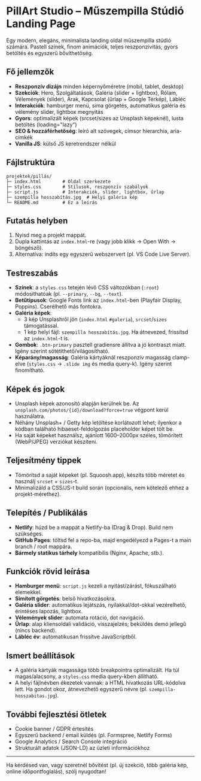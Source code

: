 # PillArt Studio – Műszempilla Stúdió Landing Page

Egy modern, elegáns, minimalista landing oldal műszempilla stúdió számára. Pastell színek, finom animációk, teljes reszponzivitás, gyors betöltés és egyszerű bővíthetőség.

## Fő jellemzők
- **Reszponzív dizájn** minden képernyőméretre (mobil, tablet, desktop)
- **Szekciók**: Hero, Szolgáltatások, Galéria (slider + lightbox), Rólam, Vélemények (slider), Árak, Kapcsolat (űrlap + Google Térkép), Lábléc
- **Interakciók**: hamburger menü, sima görgetés, automatikus galéria és vélemény slider, lightbox megnyitás
- **Gyors**: optimalizált képek (srcset/sizes az Unsplash képeknél), lusta betöltés (loading="lazy")
- **SEO & hozzáférhetőség**: leíró alt szövegek, címsor hierarchia, aria-címkék
- **Vanilla JS**: külső JS keretrendszer nélkül

## Fájlstruktúra
```
projektek/pillás/
├─ index.html        # Oldal szerkezete
├─ styles.css        # Stílusok, reszponzív szabályok
├─ script.js         # Interakciók, slider, lightbox, űrlap
├─ szempilla hosszabítás.jpg  # Helyi galéria kép
└─ README.md         # Ez a leírás
```

## Futatás helyben
1. Nyisd meg a projekt mappát.
2. Dupla kattintás az `index.html`-re (vagy jobb klikk → Open With → böngésző).
3. Alternatíva: indíts egy egyszerű webszervert (pl. VS Code Live Server).

## Testreszabás
- **Színek**: a `styles.css` tetején lévő CSS változókban (`:root`) módosíthatóak (pl. `--primary`, `--bg`, `--text`).
- **Betűtípusok**: Google Fonts link az `index.html`-ben (Playfair Display, Poppins). Cserélhető más fontokra.
- **Galéria képek**: 
  - 3 kép Unsplashről jön (`index.html` `#galeria`), `srcset`/`sizes` támogatással.
  - 1 kép helyi fájl: `szempilla hosszabítás.jpg`. Ha átnevezed, frissítsd az `index.html`-t is.
- **Gombok**: `.btn-primary` pasztell gradiensre állítva a jó kontraszt miatt. Igény szerint sötétíthető/világosítható.
- **Képarány/magasság**: Galéria kártyáknál reszponzív magasság clamp-elve (`styles.css` → `.slide img` és media query-k). Igény szerint finomítható.

## Képek és jogok
- Unsplash képek azonosító alapján kerülnek be. Az `unsplash.com/photos/{id}/download?force=true` végpont kerül használatra.
- Néhány Unsplash+ / Getty kép letöltése korlátozott lehet; ilyenkor a kódban található hibaeset-feldolgozás placeholder képet tölt be.
- Ha saját képeket használsz, ajánlott 1600–2000px széles, tömörített (WebP/JPEG) verziókat készíteni.

## Teljesítmény tippek
- Tömörítsd a saját képeket (pl. Squoosh.app), készíts több méretet és használj `srcset` + `sizes`-t.
- Minimalizáld a CSS/JS-t build során (opcionális, nem kötelező ehhez a projekt‑mérethez).

## Telepítés / Publikálás
- **Netlify**: húzd be a mappát a Netlify-ba (Drag & Drop). Build nem szükséges.
- **GitHub Pages**: töltsd fel a repo-ba, majd engedélyezd a Pages-t a main branch / root mappára.
- **Bármely statikus tárhely** kompatibilis (Nginx, Apache, stb.).

## Funkciók rövid leírása
- **Hamburger menü**: `script.js` kezeli a nyitást/zárást, fókuszálható elemekkel.
- **Simított görgetés**: belső hivatkozásokra.
- **Galéria slider**: automatikus lejátszás, nyilakkal/dot-okkal vezérelhető, érintéses lapozás, lightbox.
- **Vélemények slider**: automata rotáció, dot navigáció.
- **Űrlap**: alap kliensoldali validáció, visszajelzés; beküldés demó jellegű (nincs backend).
- **Lábléc év**: automatikusan frissítve JavaScriptből.

## Ismert beállítások
- A galéria kártyák magassága több breakpointra optimalizált. Ha túl magas/alacsony, a `styles.css` media query-kben állítható.
- A helyi fájlnévben ékezetek vannak: a HTML hivatkozás URL-kódolva lett. Ha gondot okoz, átnevezhető egyszerű névre (pl. `szempilla-hosszabitas.jpg`).

## További fejlesztési ötletek
- Cookie banner / GDPR értesítés
- Egyszerű backend / email küldés (pl. Formspree, Netlify Forms)
- Google Analytics / Search Console integráció
- Strukturált adatok (JSON-LD) az üzleti információkhoz

---
Ha kérdésed van, vagy szeretnél bővítést (pl. új szekció, több galéria kép, online időpontfoglalás), szólj nyugodtan!
